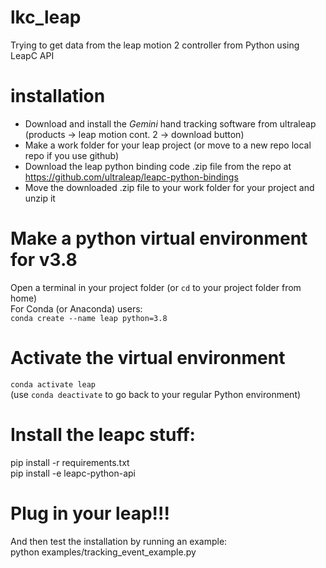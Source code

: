 # lkc_leap
Trying to get data from the leap motion 2 controller from Python using LeapC API

# installation

- Download and install the *Gemini* hand tracking software from ultraleap (products -> leap motion cont. 2 -> download button)  
- Make a work folder for your leap project (or move to a new repo local repo if you use github)    
- Download the leap python binding code .zip file from the repo at https://github.com/ultraleap/leapc-python-bindings  
- Move the downloaded .zip file to your work folder for your project and unzip it   

# Make a python virtual environment for v3.8
Open a terminal in your project folder (or `cd` to your project folder from home)  
For Conda (or Anaconda) users:  
`conda create --name leap python=3.8`  

# Activate the virtual environment 
`conda activate leap`  
(use `conda deactivate` to go back to your regular Python environment)

# Install the leapc stuff: 
pip install -r requirements.txt  
pip install -e leapc-python-api  

# Plug in your leap!!!
And then test the installation by running an example:  
python examples/tracking_event_example.py
